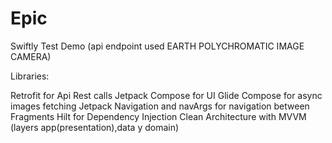 # Epic
Swiftly Test Demo
(api endpoint used EARTH POLYCHROMATIC IMAGE CAMERA)

Libraries:

Retrofit for Api Rest calls
Jetpack Compose for UI
Glide Compose for async images fetching
Jetpack Navigation and navArgs for navigation between Fragments
Hilt for Dependency Injection
Clean Architecture with MVVM (layers app(presentation),data y domain)


